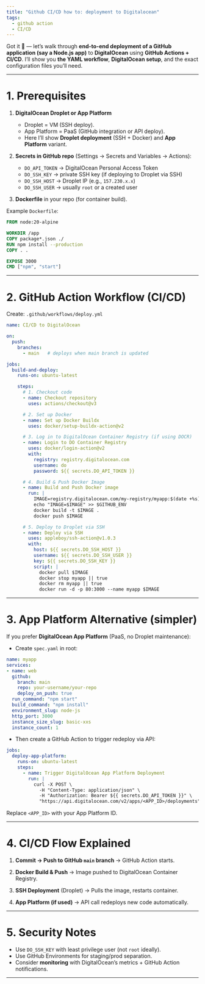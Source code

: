 ```yaml
---
title: "Github CI/CD how to: deployment to Digitalocean"
tags:
  - github action
  - CI/CD
---
```


Got it 🚀 — let’s walk through **end-to-end deployment of a GitHub application (say a Node.js app)** to **DigitalOcean** using **GitHub Actions + CI/CD**.
I’ll show you **the YAML workflow**, **DigitalOcean setup**, and the exact configuration files you’ll need.

---

# 1. Prerequisites

1. **DigitalOcean Droplet or App Platform**

   * Droplet = VM (SSH deploy).
   * App Platform = PaaS (GitHub integration or API deploy).
   * Here I’ll show **Droplet deployment** (SSH + Docker) and **App Platform** variant.

2. **Secrets in GitHub repo** (Settings → Secrets and Variables → Actions):

   * `DO_API_TOKEN` → DigitalOcean Personal Access Token
   * `DO_SSH_KEY` → private SSH key (if deploying to Droplet via SSH)
   * `DO_SSH_HOST` → Droplet IP (e.g., `157.230.x.x`)
   * `DO_SSH_USER` → usually `root` or a created user

3. **Dockerfile** in your repo (for container build).

Example `Dockerfile`:

```dockerfile
FROM node:20-alpine

WORKDIR /app
COPY package*.json ./
RUN npm install --production
COPY . .

EXPOSE 3000
CMD ["npm", "start"]
```

---

# 2. GitHub Action Workflow (CI/CD)

Create: `.github/workflows/deploy.yml`

```yaml
name: CI/CD to DigitalOcean

on:
  push:
    branches:
      - main   # deploys when main branch is updated

jobs:
  build-and-deploy:
    runs-on: ubuntu-latest

    steps:
      # 1. Checkout code
      - name: Checkout repository
        uses: actions/checkout@v3

      # 2. Set up Docker
      - name: Set up Docker Buildx
        uses: docker/setup-buildx-action@v2

      # 3. Log in to DigitalOcean Container Registry (if using DOCR)
      - name: Login to DO Container Registry
        uses: docker/login-action@v2
        with:
          registry: registry.digitalocean.com
          username: do
          password: ${{ secrets.DO_API_TOKEN }}

      # 4. Build & Push Docker Image
      - name: Build and Push Docker image
        run: |
          IMAGE=registry.digitalocean.com/my-registry/myapp:$(date +%s)
          echo "IMAGE=$IMAGE" >> $GITHUB_ENV
          docker build -t $IMAGE .
          docker push $IMAGE

      # 5. Deploy to Droplet via SSH
      - name: Deploy via SSH
        uses: appleboy/ssh-action@v1.0.3
        with:
          host: ${{ secrets.DO_SSH_HOST }}
          username: ${{ secrets.DO_SSH_USER }}
          key: ${{ secrets.DO_SSH_KEY }}
          script: |
            docker pull $IMAGE
            docker stop myapp || true
            docker rm myapp || true
            docker run -d -p 80:3000 --name myapp $IMAGE
```

---

# 3. App Platform Alternative (simpler)

If you prefer **DigitalOcean App Platform** (PaaS, no Droplet maintenance):

* Create `spec.yaml` in root:

```yaml
name: myapp
services:
- name: web
  github:
    branch: main
    repo: your-username/your-repo
    deploy_on_push: true
  run_command: "npm start"
  build_command: "npm install"
  environment_slug: node-js
  http_port: 3000
  instance_size_slug: basic-xxs
  instance_count: 1
```

* Then create a GitHub Action to trigger redeploy via API:

```yaml
jobs:
  deploy-app-platform:
    runs-on: ubuntu-latest
    steps:
      - name: Trigger DigitalOcean App Platform Deployment
        run: |
          curl -X POST \
            -H "Content-Type: application/json" \
            -H "Authorization: Bearer ${{ secrets.DO_API_TOKEN }}" \
            "https://api.digitalocean.com/v2/apps/<APP_ID>/deployments"
```

Replace `<APP_ID>` with your App Platform ID.

---

# 4. CI/CD Flow Explained

1. **Commit → Push to GitHub `main` branch**
   → GitHub Action starts.

2. **Docker Build & Push**
   → Image pushed to DigitalOcean Container Registry.

3. **SSH Deployment** (Droplet)
   → Pulls the image, restarts container.

4. **App Platform (if used)**
   → API call redeploys new code automatically.

---

# 5. Security Notes

* Use `DO_SSH_KEY` with least privilege user (not `root` ideally).
* Use GitHub Environments for staging/prod separation.
* Consider **monitoring** with DigitalOcean’s metrics + GitHub Action notifications.

---
